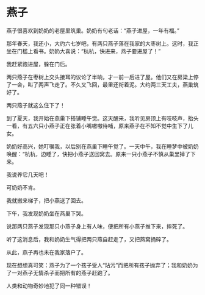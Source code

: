 # 燕子
燕子很喜欢到奶奶的老屋里筑巢。奶奶有句老话：“燕子进屋，一年有福。” 

  那年春天，我还小，大约六七岁吧，有两只燕子落在我家的大枣树上。这时，我正坐在门槛上看书。奶奶大喜说：“杭杭，快进来，燕子要进屋了！” 

  我赶紧跑进屋，躲在门后。 

  两只燕子在枣树上交头接耳的议论了半晌，才一前一后进了屋。他们又在房梁上停了一会，叫了两声飞走了。不久又飞回，最里还衔着泥。大约两三天工夫，燕巢筑好了。 

  两只燕子就这么住下了！ 

  到了夏天，我开始在燕巢下搭铺睡午觉。这天醒来，我听见房顶上有吱吱声，抬头一看，有五六只小燕子正在张着小嘴嗷嗷待哺，原来燕子在不知不觉中生下了儿女。 

  奶奶好高兴，她叮嘱我，以后别在燕巢下睡午觉了。一天中午，我在睡梦中被奶奶唤醒：“杭杭，边睡了，快把小燕子送回窝去。原来一只小燕子不慎从巢里掉了下来。 

  我说养它几天吧！ 

  可奶奶不肯。 

  我就搬来梯子，把小燕送了回去。 

  下午，我发现奶奶坐在燕巢下哭。 

  说那两只燕子发现那只小燕子身上有人味，便把所有小燕子推下来，摔死了。 

  听了这消息后，我和奶奶生气得把两只燕自赶走了，又把燕窝捅碎了。 

  从此，燕子再也未在我家落户了。 

  现在想想真可笑：燕子为了一个孩子受人“玷污”而把所有孩子抛弃了；我和奶奶为了一对燕子无情杀子而把所有的燕子赶跑了。 

  人类和动物奇妙地犯了同一种错误！
 